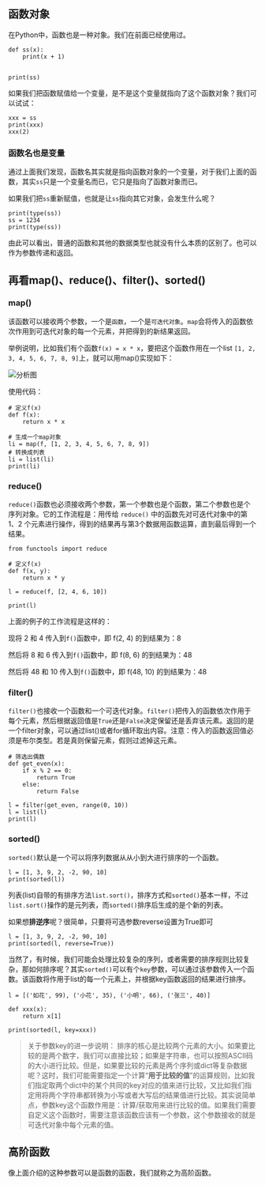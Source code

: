 ## 函数对象

在Python中，函数也是一种对象。我们在前面已经使用过。

```
def ss(x):
    print(x + 1)


print(ss)
```

如果我们把函数赋值给一个变量，是不是这个变量就指向了这个函数对象？我们可以试试：

```
xxx = ss
print(xxx)
xxx(2)
```

### 函数名也是变量

通过上面我们发现，函数名其实就是指向函数对象的一个变量，对于我们上面的函数，其实`ss`只是一个变量名而已，它只是指向了函数对象而已。

如果我们把`ss`重新赋值，也就是让`ss`指向其它对象，会发生什么呢？

```
print(type(ss))
ss = 1234
print(type(ss))
```


由此可以看出，普通的函数和其他的数据类型也就没有什么本质的区别了。也可以作为参数传递和返回。



## 再看map()、reduce()、filter()、sorted()


### map()

该函数可以接收两个参数，一个是`函数`，一个是`可迭代对象`。`map`会将传入的函数依次作用到可迭代对象的每一个元素，并把得到的新结果返回。

举例说明，比如我们有个函数`f(x) = x * x`，要把这个函数作用在一个list `[1, 2, 3, 4, 5, 6, 7, 8, 9]`上，就可以用map()实现如下：

![分析图](./1.png)

使用代码：

```
# 定义f(x)
def f(x):
    return x * x

# 生成一个map对象
li = map(f, [1, 2, 3, 4, 5, 6, 7, 8, 9])
# 转换成列表
li = list(li)
print(li)
```

### reduce()

`reduce()`函数也必须接收两个参数，第一个参数也是个函数，第二个参数也是个序列对象。它的工作流程是：用传给 `reduce()` 中的函数先对可迭代对象中的第 1、2 个元素进行操作，得到的结果再与第3个数据用函数运算，直到最后得到一个结果。

```
from functools import reduce

# 定义f(x)
def f(x, y):
    return x * y

l = reduce(f, [2, 4, 6, 10])

print(l)

```

上面的例子的工作流程是这样的：

现将 2 和 4 传入到`f()`函数中，即 f(2, 4) 的到结果为：8

然后将 8 和 6 传入到`f()`函数中，即 f(8, 6) 的到结果为：48

然后将 48 和 10 传入到`f()`函数中，即 f(48, 10) 的到结果为：48


### filter()

`filter()`也接收一个函数和一个可迭代对象。`filter()`把传入的函数依次作用于每个元素，然后根据返回值是`True`还是`False`决定保留还是丢弃该元素。返回的是一个filter对象，可以通过list()或者for循环取出内容。注意：传入的函数返回值必须是布尔类型。若是真则保留元素，假则过滤掉这元素。

```
# 筛选出偶数
def get_even(x):
    if x % 2 == 0:
        return True
    else:
        return False

l = filter(get_even, range(0, 10))
l = list(l)
print(l)
```

### sorted()

`sorted()`默认是一个可以将序列数据从从小到大进行排序的一个函数。

```
l = [1, 3, 9, 2, -2, 90, 10]
print(sorted(l))
```

列表(list)自带的有排序方法`list.sort()`，排序方式和`sorted()`基本一样，不过`list.sort()`操作的是元列表，而`sorted()`排序后生成的是个新的列表。

如果想**排逆序**呢？很简单，只要将可选参数reverse设置为True即可

```
l = [1, 3, 9, 2, -2, 90, 10]
print(sorted(l, reverse=True))
```

当然了，有时候，我们可能会处理比较复杂的序列，或者需要的排序规则比较复杂，那如何排序呢？其实`sorted()`可以有个`key`参数，可以通过该参数传入一个函数。该函数将作用于list的每一个元素上，并根据key函数返回的结果进行排序。

```
l = [('如花', 99), ('小花', 35), ('小明', 66), ('张三', 40)]

def xxx(x):
    return x[1]

print(sorted(l, key=xxx))

```

> 关于参数key的进一步说明： 排序的核心是比较两个元素的大小。如果要比较的是两个数字，我们可以直接比较；如果是字符串，也可以按照ASCII码的大小进行比较。但是，如果要比较的元素是两个序列或dict等复杂数据呢？这时，我们可能需要指定一个计算“**用于比较的值**”的运算规则，比如我们指定取两个dict中的某个共同的key对应的值来进行比较，又比如我们指定用将两个字符串都转换为小写或者大写后的结果值进行比较。其实说简单点，参数key这个函数作用是：计算/获取用来进行比较的值。如果我们需要自定义这个函数时，需要注意该函数应该有一个参数，这个参数接收的就是可迭代对象中每个元素的值。



## 高阶函数

像上面介绍的这种参数可以是函数的函数，我们就称之为高阶函数。

